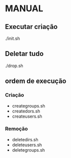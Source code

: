 # MANUAL

## Executar criação

./init.sh

## Deletar tudo
./drop.sh


## ordem de execução

### Criação

- creategroups.sh
- createdors.sh
- createusers.sh

### Remoção
- deletedirs.sh
- deleteusers.sh
- deletegroups.sh




